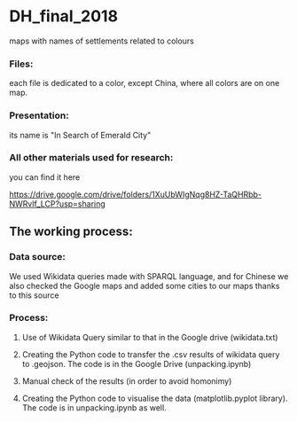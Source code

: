 # DH_final_2018
maps with names of settlements related to colours

### Files:

each file is dedicated to a color, except China, where all colors are on one map.

### Presentation:

its name is "In Search of Emerald City"

### All other materials used for research:

you can find it here

https://drive.google.com/drive/folders/1XuUbWIgNqg8HZ-TaQHRbb-NWRvlf_LCP?usp=sharing

## The working process:

### Data source:

We used Wikidata queries made with SPARQL language, and for Chinese we also checked the Google maps and added some cities to our maps thanks to this source

### Process: 

1. Use of Wikidata Query similar to that in the Google drive (wikidata.txt)

2. Creating the Python code to transfer the .csv results of wikidata query to .geojson. The code is in the Google Drive (unpacking.ipynb)

3. Manual check of the results (in order to avoid homonimy)

4. Creating the Python code to visualise the  data (matplotlib.pyplot library). The code is in unpacking.ipynb as well.
